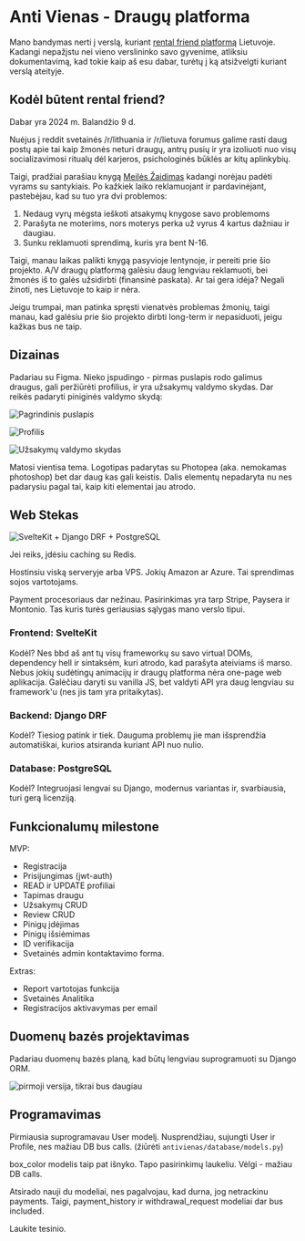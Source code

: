 # Anti Vienas - Draugų platforma

Mano bandymas nerti į verslą, kuriant [rental friend platformą](https://www.afar.com/magazine/the-incredibly-true-story-of-renting-a-friend-in-tokyo) Lietuvoje. Kadangi nepažįstu nei vieno verslininko savo gyvenime, atliksiu dokumentavimą, kad tokie kaip aš esu dabar, turėtų į ką atsižvelgti kuriant verslą ateityje.

## Kodėl būtent rental friend?

Dabar yra 2024 m. Balandžio 9 d. 

Nuėjus į reddit svetainės /r/lithuania ir /r/lietuva forumus galime rasti daug postų apie tai kaip žmonės neturi draugų, antrų pusių ir yra izoliuoti nuo visų socializavimosi ritualų dėl karjeros, psichologinės būklės ar kitų aplinkybių.

Taigi, pradžiai parašiau knygą [Meilės Žaidimas](https://www.meileszaidimas.lt/) kadangi norėjau padėti vyrams su santykiais. Po kažkiek laiko reklamuojant ir pardavinėjant, pastebėjau, kad su tuo yra dvi problemos: 

1) Nedaug vyrų mėgsta ieškoti atsakymų knygose savo problemoms
2) Parašyta ne moterims, nors moterys perka už vyrus 4 kartus dažniau ir daugiau.
3) Sunku reklamuoti sprendimą, kuris yra bent N-16.

Taigi, manau laikas palikti knygą pasyvioje lentynoje, ir pereiti prie šio projekto. A/V draugų platformą galėsiu daug lengviau reklamuoti, bei žmonės iš to galės užsidirbti (finansinė paskata). Ar tai gera idėja? Negali žinoti, nes Lietuvoje to kaip ir nėra.

Jeigu trumpai, man patinka spręsti vienatvės problemas žmonių, taigi manau, kad galėsiu prie šio projekto dirbti long-term ir nepasiduoti, jeigu kažkas bus ne taip.

## Dizainas

Padariau su Figma. Nieko įspudingo - pirmas puslapis rodo galimus draugus, gali peržiūrėti profilius, ir yra užsakymų valdymo skydas. Dar reikės padaryti piniginės valdymo skydą:

![Pagrindinis puslapis](/readme_assets/1.png)

![Profilis](/readme_assets/2.png)

![Užsakymų valdymo skydas](/readme_assets/3.png)

Matosi vientisa tema. Logotipas padarytas su Photopea (aka. nemokamas photoshop) bet dar daug kas gali keistis. Dalis elementų nepadaryta nu nes padarysiu pagal tai, kaip kiti elementai jau atrodo.

## Web Stekas

![SvelteKit + Django DRF + PostgreSQL](/readme_assets/4.png)

Jei reiks, įdėsiu caching su Redis.

Hostinsiu viską serveryje arba VPS. Jokių Amazon ar Azure. Tai sprendimas sojos vartotojams.

Payment procesoriaus dar nežinau. Pasirinkimas yra tarp Stripe, Paysera ir Montonio. Tas kuris turės geriausias sąlygas mano verslo tipui.

### Frontend: SvelteKit

Kodėl? Nes bbd aš ant tų visų frameworkų su savo virtual DOMs, dependency hell ir sintaksėm, kuri atrodo, kad parašyta ateiviams iš marso. Nebus jokių sudėtingų animacijų ir draugų platforma nėra one-page web aplikacija. Galėčiau daryti su vanilla JS, bet valdyti API yra daug lengviau su framework'u (nes jis tam yra pritaikytas).

### Backend: Django DRF

Kodėl? Tiesiog patink ir tiek. Dauguma problemų jie man išsprendžia automatiškai, kurios atsiranda kuriant API nuo nulio.

### Database: PostgreSQL

Kodėl? Integruojasi lengvai su Django, modernus variantas ir, svarbiausia, turi gerą licenziją.

## Funkcionalumų milestone

MVP:
* Registracija
* Prisijungimas (jwt-auth)
* READ ir UPDATE profiliai
* Tapimas draugu
* Užsakymų CRUD
* Review CRUD
* Pinigų įdėjimas
* Pinigų išsiėmimas
* ID verifikacija
* Svetainės admin kontaktavimo forma.

Extras:
* Report vartotojas funkcija
* Svetainės Analitika
* Registracijos aktivavymas per email

## Duomenų bazės projektavimas

Padariau duomenų bazės planą, kad būtų lengviau suprogramuoti su Django ORM.

![pirmoji versija, tikrai bus daugiau](/readme_assets/5.png)

## Programavimas

Pirmiausia suprogramavau User modelį. Nusprendžiau, sujungti User ir Profile, nes mažiau DB bus calls. (žiūrėti `antivienas/database/models.py`)

box_color modelis taip pat išnyko. Tapo pasirinkimų laukeliu. Vėlgi - mažiau DB calls.

Atsirado nauji du modeliai, nes pagalvojau, kad durna, jog netrackinu payments. Taigi, payment_history ir withdrawal_request modeliai dar bus included.

Laukite tesinio.